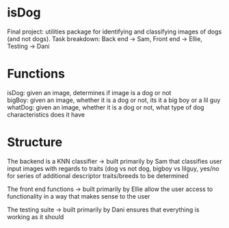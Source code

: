 # isDog
Final project: utilities package for identifying and classifying images of dogs (and not dogs). 
Task breakdown: Back end -> Sam, Front end -> Ellie, Testing -> Dani

# Functions
isDog: given an image, determines if image is a dog or not  
bigBoy: given an image, whether it is a dog or not, its it a big boy or a lil guy  
whatDog: given an image, whether it is a dog or not, what type of dog characteristics does it have  

# Structure
The backend is a KNN classifier -> built primarily by Sam that classifies user input images with regards to traits (dog vs not dog, bigboy vs lilguy, yes/no for series of additional descriptor traits/breeds to be determined  

The front end functions -> built primarily by Ellie allow the user access to functionality in a way that makes sense to the user  

The testing suite -> built primarily by Dani ensures that everything is working as it should
